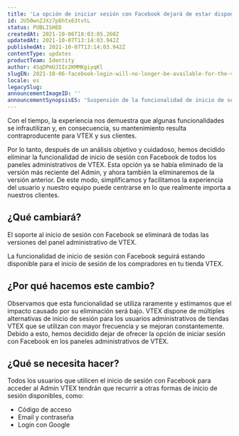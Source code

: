 ```yaml
---
title: 'La opción de iniciar sesión con Facebook dejará de estar disponible en el Admin de VTEX'
id: 2U50wnZJXz7p6htx63tvtL
status: PUBLISHED
createdAt: 2021-10-06T18:03:05.260Z
updatedAt: 2021-10-07T13:14:03.942Z
publishedAt: 2021-10-07T13:14:03.942Z
contentType: updates
productTeam: Identity
author: 4SqDPmUJIIz2KMMKgiyqKl
slugEN: 2021-10-06-facebook-login-will-no-longer-be-available-for-the-vtex-admin
locale: es
legacySlug: 
announcementImageID: ''
announcementSynopsisES: 'Suspensión de la funcionalidad de inicio de sesión con Facebook en el Admin de VTEX'
---
```


Con el tiempo, la experiencia nos demuestra que algunas funcionalidades se infrautilizan y, en consecuencia, su mantenimiento resulta contraproducente para VTEX y sus clientes.

Por lo tanto, después de un análisis objetivo y cuidadoso, hemos decidido eliminar la funcionalidad de inicio de sesión con Facebook de todos los paneles administrativos de VTEX. Esta opción ya se había eliminado de la versión más reciente del Admin, y ahora también la eliminaremos de la versión anterior. De este modo, simplificamos y facilitamos la experiencia del usuario y nuestro equipo puede centrarse en lo que realmente importa a nuestros clientes.

## ¿Qué cambiará?

El soporte al inicio de sesión con Facebook se eliminará de todas las versiones del panel administrativo de VTEX.

<div class="alert alert-info">
La funcionalidad de inicio de sesión con Facebook seguirá estando disponible para el inicio de sesión de los compradores en tu tienda VTEX.
</div>

## ¿Por qué hacemos este cambio?

Observamos que esta funcionalidad se utiliza raramente y estimamos que el impacto causado por su eliminación será bajo. VTEX dispone de múltiples alternativas de inicio de sesión para los usuarios administrativos de tiendas VTEX que se utilizan con mayor frecuencia y se mejoran constantemente. Debido a esto, hemos decidido dejar de ofrecer la opción de iniciar sesión con Facebook en los paneles administrativos de VTEX.

## ¿Qué se necesita hacer?

Todos los usuarios que utilicen el inicio de sesión con Facebook para acceder al Admin VTEX tendrán que recurrir a otras formas de inicio de sesión disponibles, como:

- Código de acceso
- Email y contraseña
- Login con Google
